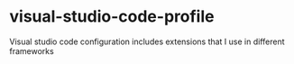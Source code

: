 # visual-studio-code-profile
 Visual studio code configuration includes extensions that I use in different frameworks
